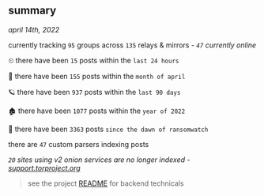 
## summary
_april 14th, 2022_

currently tracking `95` groups across `135` relays & mirrors - _`47` currently online_

⏲ there have been `15` posts within the `last 24 hours`

🦈 there have been `155` posts within the `month of april`

🪐 there have been `937` posts within the `last 90 days`

🏚 there have been `1077` posts within the `year of 2022`

🦕 there have been `3363` posts `since the dawn of ransomwatch`

there are `47` custom parsers indexing posts

_`20` sites using v2 onion services are no longer indexed - [support.torproject.org](https://support.torproject.org/onionservices/v2-deprecation/)_

> see the project [README](https://github.com/thetanz/ransomwatch#ransomwatch--) for backend technicals

